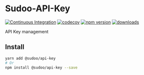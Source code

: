 # Sudoo-API-Key

[![Continuous Integration](https://github.com/SudoDotDog/Sudoo-API-Key/actions/workflows/ci.yml/badge.svg)](https://github.com/SudoDotDog/Sudoo-API-Key/actions/workflows/ci.yml)
[![codecov](https://codecov.io/gh/SudoDotDog/Sudoo-API-Key/branch/master/graph/badge.svg)](https://codecov.io/gh/SudoDotDog/Sudoo-API-Key)
[![npm version](https://badge.fury.io/js/%40sudoo%2Fapi-key.svg)](https://www.npmjs.com/package/@sudoo/api-key)
[![downloads](https://img.shields.io/npm/dm/@sudoo/api-key.svg)](https://www.npmjs.com/package/@sudoo/api-key)

API Key management

## Install

```sh
yarn add @sudoo/api-key
# Or
npm install @sudoo/api-key --save
```
